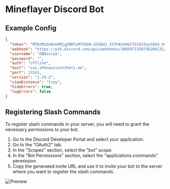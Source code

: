 # Mineflayer Discord Bot

## Example Config

```json
{
  "token": "MTAzMzUxNzU4Mjg2NDYyMTU5OA.GSUDdJ.V3fhAVoHVCYIXSx5oytbGd_kOkQiQL7xwvZ4hM",
  "webhook": "https://ptb.discord.com/api/webhooks/1085971359756206131/XygnwBaT5LX2J_5qvxkN0ZnbwQKCNCqV11JIwxoCaaTmLF2jxhEjN_Fg4O55rt64mxNB",
  "username": "OBNinjaa",
  "password": "",
  "auth": "offline",
  "host": "sus.shhnowisnottheti.me",
  "port": 25565,
  "version": "1.19.2",
  "viewDistance": "tiny",
  "hideErrors": true,
  "logErrors": false
}
```

## Registering Slash Commands

To register slash commands in your server, you will need to grant the necessary permissions to your bot.

1. Go to the Discord Developer Portal and select your application.
2. Go to the "OAuth2" tab.
3. In the "Scopes" section, select the "bot" scope.
4. In the "Bot Permissions" section, select the "applications.commands" permission.
5. Copy the generated invite URL and use it to invite your bot to the server where you want to register the slash commands.

![Preview](https://imgur.com/Jg5oTky.png)
